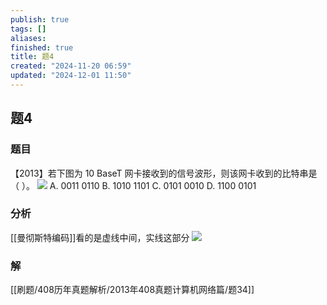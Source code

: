 ```yaml
---
publish: true
tags: []
aliases: 
finished: true
title: 题4
created: "2024-11-20 06:59"
updated: "2024-12-01 11:50"
---
```

## 题4
### 题目
【2013】若下图为 10 BaseT 网卡接收到的信号波形，则该网卡收到的比特串是（ ）。
![](https://img.hwenyi.tech/202412011942364.webp)
A. 0011 0110
B. 1010 1101
C. 0101 0010
D. 1100 0101
### 分析
[[曼彻斯特编码]]看的是虚线中间，实线这部分
![](https://img.hwenyi.tech/202407191315245.webp)
### 解
[[刷题/408历年真题解析/2013年408真题计算机网络篇/题34]]

